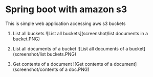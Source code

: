 # Spring boot with amazon s3

This is simple web application accessing aws s3 buckets


1) List all buckets
![List all buckets](screenshot/list documents in a bucket.PNG)


2) List all documents of a bucket
![List all documents of a bucket](screenshot/list buckets.PNG)


3) Get contents of a document
![Get contents of a document](screenshot/contents of a doc.PNG)
